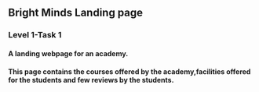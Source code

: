 ## Bright Minds Landing page
### Level 1-Task 1 
#### A landing webpage for an academy.
#### This page contains the courses offered by the academy,facilities offered for the students and few reviews by the students.
